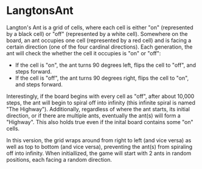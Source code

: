 # LangtonsAnt

Langton's Ant is a grid of cells, where each cell is either "on" (represented by a black cell) or "off" (represented by a
white cell). Somewhere on the board, an ant occupies one cell (represented by a red cell) and is facing a certain 
direction (one of the four cardinal directions). Each generation, the ant will check the whether the cell it occupies is 
"on" or "off":

* If the cell is "on", the ant turns 90 degrees left, flips the cell to "off", and steps forward.
* If the cell is "off", the ant turns 90 degrees right, flips the cell to "on", and steps forward.

Interestingly, if the board begins with every cell as "off", after about 10,000 steps, the ant will begin to spiral off
into infinity (this infinite spiral is named "The Highway"). Additionally, regardless of where the ant starts, its initial
direction, or if there are multiple ants, eventually the ant(s) will form a "Highway". This also holds true
even if the inital board contains some "on" cells.

In this version, the grid wraps around from right to left (and vice versa) as well as top to bottom (and vice versa), 
preventing the ant(s) from spiraling off into infinity. When initiallized, the game will start with 2 ants in random positions,
each facing a random direction. 
